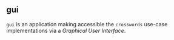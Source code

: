 ## gui

`gui` is an application making accessible the `crosswords` use-case implementations via a
_Graphical User Interface_.